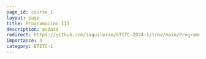 ```yaml
---
page_id: course_1
layout: page
title: Programación III
description: asdasd
redirect: https://github.com/saguileran/ETITC-2024-1/tree/main/Programming%203
importance: 3
category: ETITC-1
---
```

